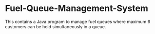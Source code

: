 # Fuel-Queue-Management-System
This contains a Java program to manage fuel queues where maximum 6 customers can be hold simultaneously in a queue.
